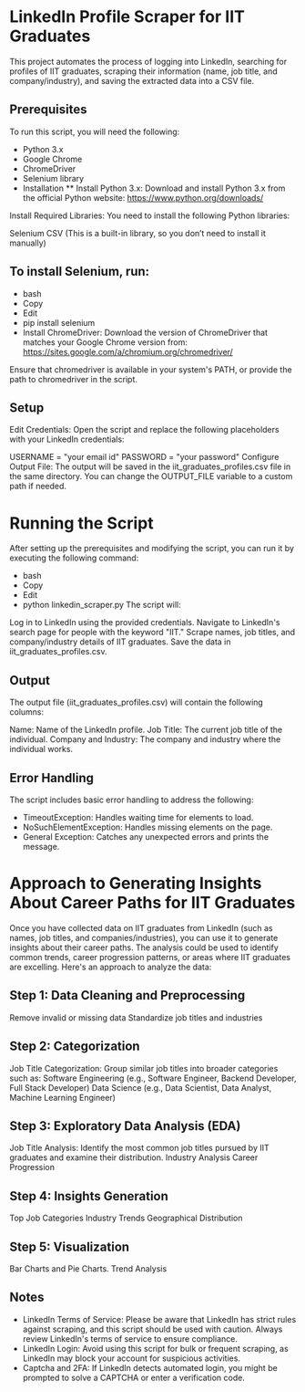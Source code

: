 # LinkedIn Profile Scraper for IIT Graduates
This project automates the process of logging into LinkedIn, searching for profiles of IIT graduates, scraping their information (name, job title, and company/industry), and saving the extracted data into a CSV file.

## Prerequisites
 To run this script, you will need the following:

- Python 3.x
- Google Chrome
- ChromeDriver
- Selenium library
- Installation
** Install Python 3.x: Download and install Python 3.x from the official Python website: https://www.python.org/downloads/

Install Required Libraries: You need to install the following Python libraries:

Selenium
CSV (This is a built-in library, so you don’t need to install it manually)
##  To install Selenium, run:

- bash
- Copy
- Edit
- pip install selenium
- Install ChromeDriver: Download the version of ChromeDriver that matches your Google Chrome version from: https://sites.google.com/a/chromium.org/chromedriver/

Ensure that chromedriver is available in your system's PATH, or provide the path to chromedriver in the script.

## Setup
Edit Credentials: Open the script and replace the following placeholders with your LinkedIn credentials:

USERNAME = "your email id"
PASSWORD = "your password"
Configure Output File: The output will be saved in the iit_graduates_profiles.csv file in the same directory. You can change the OUTPUT_FILE variable to a custom path if needed.

# Running the Script
After setting up the prerequisites and modifying the script, you can run it by executing the following command:

- bash
- Copy
- Edit
- python linkedin_scraper.py
The script will:

Log in to LinkedIn using the provided credentials.
Navigate to LinkedIn's search page for people with the keyword "IIT."
Scrape names, job titles, and company/industry details of IIT graduates.
Save the data in iit_graduates_profiles.csv.
## Output
The output file (iit_graduates_profiles.csv) will contain the following columns:

Name: Name of the LinkedIn profile.
Job Title: The current job title of the individual.
Company and Industry: The company and industry where the individual works.

## Error Handling
The script includes basic error handling to address the following:

- TimeoutException: Handles waiting time for elements to load.
- NoSuchElementException: Handles missing elements on the page.
- General Exception: Catches any unexpected errors and prints the message.

# Approach to Generating Insights About Career Paths for IIT Graduates
Once you have collected data on IIT graduates from LinkedIn (such as names, job titles, and companies/industries), you can use it to generate insights about their career paths. The analysis could be used to identify common trends, career progression patterns, or areas where IIT graduates are excelling. Here's an approach to analyze the data:

## Step 1: Data Cleaning and Preprocessing
Remove invalid or missing data
Standardize job titles and industries
## Step 2: Categorization
Job Title Categorization: Group similar job titles into broader categories such as:
Software Engineering (e.g., Software Engineer, Backend Developer, Full Stack Developer)
Data Science (e.g., Data Scientist, Data Analyst, Machine Learning Engineer)
## Step 3: Exploratory Data Analysis (EDA)
Job Title Analysis: Identify the most common job titles pursued by IIT graduates and examine their distribution.
Industry Analysis
Career Progression
## Step 4: Insights Generation
Top Job Categories
Industry Trends
Geographical Distribution
## Step 5: Visualization
Bar Charts and Pie Charts.
Trend Analysis
## Notes
- LinkedIn Terms of Service: Please be aware that LinkedIn has strict rules against scraping, and this script should be used with caution. Always review LinkedIn's terms of service to ensure compliance.
- LinkedIn Login: Avoid using this script for bulk or frequent scraping, as LinkedIn may block your account for suspicious activities.
- Captcha and 2FA: If LinkedIn detects automated login, you might be prompted to solve a CAPTCHA or enter a verification code.
